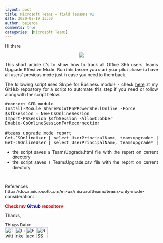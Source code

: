 ```yaml
---
layout: post
title: Microsoft Teams – field lessons #2
date: 2020-08-19 13:30
author: beierca
comments: true
categories: [Microsoft Teams]
---
```

<p><!-- wp:paragraph --></p>
<p style="text-align:justify;">Hi there</p>
<p style="text-align:center;"><img style="max-width:100%;" src="https://thiagobeierblog.blob.core.windows.net/posts/o365/teams/teams.jpg" /></p>
<p style="text-align:justify;">This short article it's to show how to track all Office 365 users Teams Upgrade Effective Mode. Run this before you start your pilot phase to have all users' previous mode just in case you need to them back.</p>
<p style="text-align:justify;">The following script uses Skype for Business module - check <a href="https://github.com/thiagobeier/scripts/tree/master/25" target="_blank" rel="noopener">here</a> at my GitHub repository for a script to automate this step if you need or follow along with the script below.</p>
<pre>#connect SFB module<br />Install-Module SharePointPnPPowerShellOnline -Force<br />$sfbSession = New-CsOnlineSession<br />Import-PSSession $sfbSession -AllowClobber<br />Enable-CsOnlineSessionForReconnection<br /><br />#teams upgrade mode report<br />Get-CSOnlineUser | select UserPrincipalName, teamsupgrade* | ConvertTo-Html | Out-File "TeamsUpgrade.html"<br />Get-CSOnlineUser | select UserPrincipalName, teamsupgrade* | ConvertTo-Csv -NoTypeInformation | Out-File "TeamsUpgrade.csv"</pre>
<ul>
<li style="text-align:justify;">the script saves a TeamsUpgrade.html file with the report on current directory</li>
<li style="text-align:justify;">the script saves a TeamsUpgrade.csv file with the report on current directory</li>
</ul>
<p>&nbsp;</p>
<p>References<br />https://docs.microsoft.com/en-us/microsoftteams/teams-only-mode-considerations</p>
<p><strong><span style="color:#ff0000;">Check my <a style="color:#ff0000;" href="https://github.com/thiagobeier/scripts/blob/master/README.md"><span style="color:#0000ff;">Github</span></a> repository</span></strong></p>
<p><!-- /wp:paragraph -->

<!-- wp:paragraph --></p>
<p>Thanks,</p>
<p><!-- /wp:paragraph -->

<!-- wp:paragraph --></p>
<p>Thiago Beier<br /><a href="https://twitter.com/thiagobeier"><img title="Twitter" src="https://socialmediawidgets.files.wordpress.com/2014/03/twitter1.png" alt="Twitter" width="35" height="35" /></a><a href="https://www.linkedin.com/in/tbeier/"><img title="LinkedIn" src="https://socialmediawidgets.files.wordpress.com/2014/03/linkedin1.png" alt="LinkedIn" width="35" height="35" /></a><a href="https://www.facebook.com/TheBeier/"><img title="Facebook" src="https://socialmediawidgets.files.wordpress.com/2014/03/facebook1.png" alt="Facebook" width="35" height="35" /></a><a href="https://thiagobeier.wordpress.com/feed/"><img title="RSS" src="https://socialmediawidgets.files.wordpress.com/2014/03/rss1.png" alt="RSS" width="35" height="35" /></a></p>
<p><!-- /wp:paragraph --></p>
